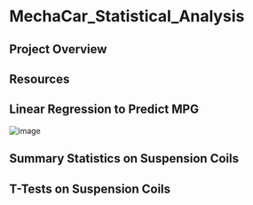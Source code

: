 # MechaCar_Statistical_Analysis

## Project Overview

## Resources 
 
## Linear Regression to Predict MPG
![image](https://user-images.githubusercontent.com/70069730/135546788-a4f098b1-98b8-41b3-a411-dbdd329f964f.png)


## Summary Statistics on Suspension Coils

## T-Tests on Suspension Coils

